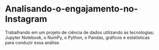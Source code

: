 # Analisando-o-engajamento-no-Instagram
 Trabalhando em um projeto de ciência de dados utilizando as tecnologias; Jupyter Notebook, o NumPy, o Python, o Pandas, gráficos e estatísticas para conduzir essa análise.

